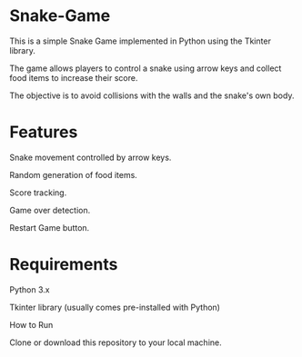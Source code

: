 # Snake-Game

This is a simple Snake Game implemented in Python using the Tkinter library. 

The game allows players to control a snake using arrow keys and collect food items to increase their score. 

The objective is to avoid collisions with the walls and the snake's own body.

# Features
Snake movement controlled by arrow keys.

Random generation of food items.

Score tracking.

Game over detection.

Restart Game button.

# Requirements
Python 3.x

Tkinter library (usually comes pre-installed with Python)

How to Run

Clone or download this repository to your local machine.
